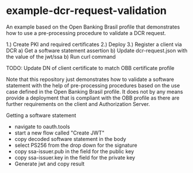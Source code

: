 # example-dcr-request-validation
An example based on the Open Banking Brasil profile that demonstrates how to use a pre-processing procedure to validate a DCR request.

1.) Create PKI and required certificates
2.) Deploy
3.) Register a client via DCR
  a) Get a software statement assertion
  b) Update dcr-request.json with the value of the jwt/ssa
  b) Run curl command

  TODO: Update DN of client certificate to match OBB certificate profile

Note that this repository just demonstrates how to validate a software statement with the help of pre-processing procedures based on the use case defined in the Open Banking Brasil profile. It does not by any means provide a deployment that is compliant with the OBB profile as there are further requirements on the client and Authorization Server.

Getting a software statement
  * navigate to oauth.tools
  * start a new flow called "Create JWT"
  * copy decoded software statement in the body
  * select PS256 from the drop down for the signature
  * copy ssa-issuer.pub in the field for the public key
  * copy ssa-issuer.key in the field for the private key
  * Generate jwt and copy result
